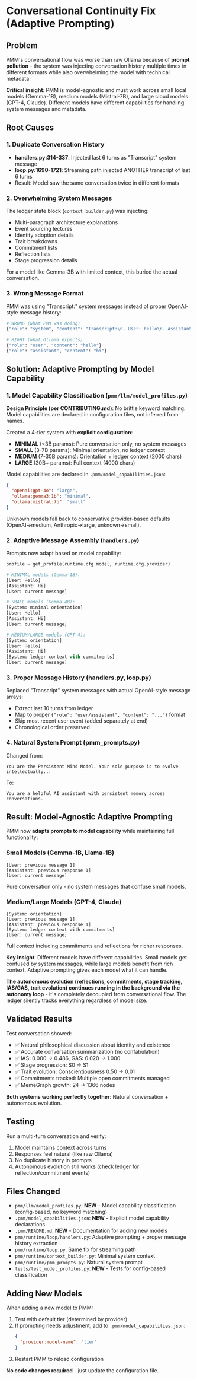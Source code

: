 # Conversational Continuity Fix (Adaptive Prompting)

## Problem

PMM's conversational flow was worse than raw Ollama because of **prompt pollution** - the system was injecting conversation history multiple times in different formats while also overwhelming the model with technical metadata.

**Critical insight**: PMM is model-agnostic and must work across small local models (Gemma-1B), medium models (Mistral-7B), and large cloud models (GPT-4, Claude). Different models have different capabilities for handling system messages and metadata.

## Root Causes

### 1. Duplicate Conversation History
- **handlers.py:314-337**: Injected last 6 turns as "Transcript" system message
- **loop.py:1690-1721**: Streaming path injected ANOTHER transcript of last 6 turns
- Result: Model saw the same conversation twice in different formats

### 2. Overwhelming System Messages
The ledger state block (`context_builder.py`) was injecting:
- Multi-paragraph architecture explanations
- Event sourcing lectures
- Identity adoption details
- Trait breakdowns
- Commitment lists
- Reflection lists
- Stage progression details

For a model like Gemma-3B with limited context, this buried the actual conversation.

### 3. Wrong Message Format
PMM was using "Transcript:" system messages instead of proper OpenAI-style message history:
```python
# WRONG (what PMM was doing)
{"role": "system", "content": "Transcript:\n- User: hello\n- Assistant: hi"}

# RIGHT (what Ollama expects)
{"role": "user", "content": "hello"}
{"role": "assistant", "content": "hi"}
```

## Solution: Adaptive Prompting by Model Capability

### 1. Model Capability Classification (`pmm/llm/model_profiles.py`)

**Design Principle (per CONTRIBUTING.md)**: No brittle keyword matching. Model capabilities are declared in configuration files, not inferred from names.

Created a 4-tier system with **explicit configuration**:

- **MINIMAL** (<3B params): Pure conversation only, no system messages
- **SMALL** (3-7B params): Minimal orientation, no ledger context
- **MEDIUM** (7-30B params): Orientation + ledger context (2000 chars)
- **LARGE** (30B+ params): Full context (4000 chars)

Model capabilities are declared in `.pmm/model_capabilities.json`:
```json
{
  "openai:gpt-4o": "large",
  "ollama:gemma3:1b": "minimal",
  "ollama:mistral:7b": "small"
}
```

Unknown models fall back to conservative provider-based defaults (OpenAI→medium, Anthropic→large, unknown→small).

### 2. Adaptive Message Assembly (`handlers.py`)
Prompts now adapt based on model capability:

```python
profile = get_profile(runtime.cfg.model, runtime.cfg.provider)

# MINIMAL models (Gemma-1B):
[User: Hello]
[Assistant: Hi]
[User: current message]

# SMALL models (Gemma-4B):
[System: minimal orientation]
[User: Hello]
[Assistant: Hi]
[User: current message]

# MEDIUM/LARGE models (GPT-4):
[System: orientation]
[User: Hello]
[Assistant: Hi]
[System: ledger context with commitments]
[User: current message]
```

### 3. Proper Message History (handlers.py, loop.py)
Replaced "Transcript" system messages with actual OpenAI-style message arrays:
- Extract last 10 turns from ledger
- Map to proper `{"role": "user/assistant", "content": "..."}` format
- Skip most recent user event (added separately at end)
- Chronological order preserved

### 4. Natural System Prompt (pmm_prompts.py)
Changed from:
```
You are the Persistent Mind Model. Your sole purpose is to evolve intellectually...
```

To:
```
You are a helpful AI assistant with persistent memory across conversations.
```

## Result: Model-Agnostic Adaptive Prompting

PMM now **adapts prompts to model capability** while maintaining full functionality:

### Small Models (Gemma-1B, Llama-1B)
```
[User: previous message 1]
[Assistant: previous response 1]
[User: current message]
```
Pure conversation only - no system messages that confuse small models.

### Medium/Large Models (GPT-4, Claude)
```
[System: orientation]
[User: previous message 1]
[Assistant: previous response 1]
[System: ledger context with commitments]
[User: current message]
```
Full context including commitments and reflections for richer responses.

**Key insight**: Different models have different capabilities. Small models get confused by system messages, while large models benefit from rich context. Adaptive prompting gives each model what it can handle.

**The autonomous evolution (reflections, commitments, stage tracking, IAS/GAS, trait evolution) continues running in the background via the autonomy loop** - it's completely decoupled from conversational flow. The ledger silently tracks everything regardless of model size.

## Validated Results

Test conversation showed:
- ✅ Natural philosophical discussion about identity and existence
- ✅ Accurate conversation summarization (no confabulation)
- ✅ IAS: 0.000 → 0.486, GAS: 0.020 → 1.000
- ✅ Stage progression: S0 → S1
- ✅ Trait evolution: Conscientiousness 0.50 → 0.01
- ✅ Commitments tracked: Multiple open commitments managed
- ✅ MemeGraph growth: 24 → 1366 nodes

**Both systems working perfectly together**: Natural conversation + autonomous evolution.

## Testing

Run a multi-turn conversation and verify:
1. Model maintains context across turns
2. Responses feel natural (like raw Ollama)
3. No duplicate history in prompts
4. Autonomous evolution still works (check ledger for reflection/commitment events)

## Files Changed

- `pmm/llm/model_profiles.py`: **NEW** - Model capability classification (config-based, no keyword matching)
- `.pmm/model_capabilities.json`: **NEW** - Explicit model capability declarations
- `.pmm/README.md`: **NEW** - Documentation for adding new models
- `pmm/runtime/loop/handlers.py`: Adaptive prompting + proper message history extraction
- `pmm/runtime/loop.py`: Same fix for streaming path
- `pmm/runtime/context_builder.py`: Minimal system context
- `pmm/runtime/pmm_prompts.py`: Natural system prompt
- `tests/test_model_profiles.py`: **NEW** - Tests for config-based classification

## Adding New Models

When adding a new model to PMM:

1. Test with default tier (determined by provider)
2. If prompting needs adjustment, add to `.pmm/model_capabilities.json`:
   ```json
   {
     "provider:model-name": "tier"
   }
   ```
3. Restart PMM to reload configuration

**No code changes required** - just update the configuration file.
